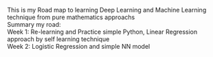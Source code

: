 This is my Road map to learning Deep Learning and Machine Learning technique from pure mathematics approachs  
Summary my road:  
  Week 1: Re-learning and Practice simple Python, Linear Regression approach by self learning technique   
  Week 2: Logistic Regression and simple NN model
